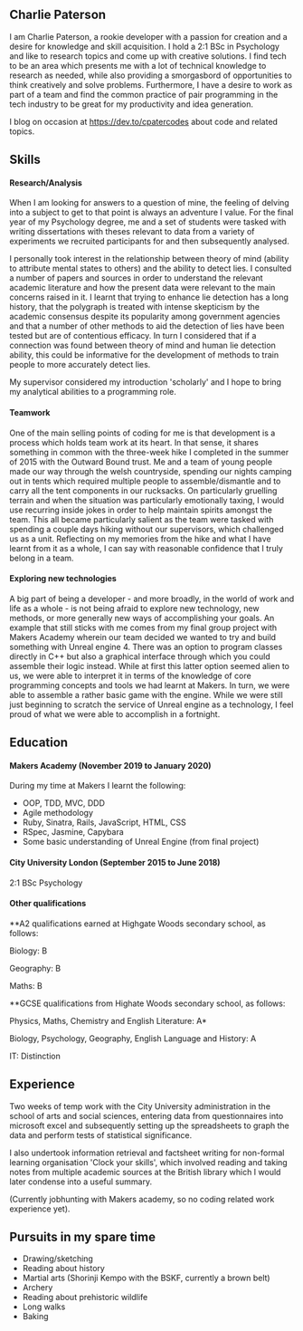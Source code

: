 ## Charlie Paterson
I am Charlie Paterson, a rookie developer with a passion for creation and a desire for knowledge and skill 
acquisition. I hold a 2:1 BSc in Psychology and like to research topics and come up with creative solutions.
I find tech to be an area which presents me with a lot of technical knowledge to research as needed, while also
providing a smorgasbord of opportunities to think creatively and solve problems. 
Furthermore, I have a desire to work as part of a team and find the common practice of pair programming in the tech industry
to be great for my productivity and idea generation.

I blog on occasion at https://dev.to/cpatercodes about code and related topics.

## Skills

#### Research/Analysis

When I am looking for answers to a question of mine, the feeling of delving into a subject to get to that point is always an 
adventure I value. For the final year of my Psychology degree, me and a set of students were tasked with writing dissertations
with theses relevant to data from a variety of experiments we recruited participants for and then subsequently analysed.

I personally took interest in the relationship between theory of mind (ability to attribute mental states to others) and the 
ability to detect lies. I consulted a number of papers and sources in order to understand the relevant academic literature and 
how the present data were relevant to the main concerns raised in it. I learnt that trying to enhance lie detection has a long
history, that the polygraph is treated with intense skepticism by the academic consensus despite its popularity among
government agencies and that a number of other methods to aid the detection of lies have been tested but are of contentious 
efficacy. In turn I considered that if a connection was found between theory of mind and human lie detection ability, this
could be informative for the development of methods to train people to more accurately detect lies. 

My supervisor considered my introduction 'scholarly' and I hope to 
bring my analytical abilities to a programming role.

#### Teamwork

One of the main selling points of coding for me is that development is a process which holds team work at its heart. 
In that sense, it shares something in common with the three-week hike I completed in the summer of 2015 with the Outward Bound 
trust. Me and a team of young people made our way through the welsh countryside, spending our nights camping out in tents 
which required multiple people to assemble/dismantle and to carry all the tent components in our rucksacks. 
On particularly gruelling terrain and when the situation was particularly emotionally taxing, I would use
recurring inside jokes in order to help maintain spirits amongst the team. This all became particularly salient as the team 
were tasked with spending a couple days hiking without our supervisors, which challenged us as a unit. Reflecting on my
memories from the hike and what I have learnt from it as a whole, I can say with reasonable confidence that I truly belong in
a team.

#### Exploring new technologies

A big part of being a developer - and more broadly, in the world of work and life as a whole - is not being afraid to explore
new technology, new methods, or more generally new ways of accomplishing your goals. An example that still sticks with me
comes from my final group project with Makers Academy wherein our team decided we wanted to try and build something with
Unreal engine 4. There was an option to program classes directly in C++ but also a graphical interface through which you could 
assemble their logic instead. While at first this latter option seemed alien to us, we were able to interpret it in terms of
the knowledge of core programming concepts and tools we had learnt at Makers. In turn, we were able to assemble a rather basic
game with the engine. While we were still just beginning to scratch the service of Unreal engine as a technology, I feel
proud of what we were able to accomplish in a fortnight.

## Education

#### Makers Academy (November 2019 to January 2020)

During my time at Makers I learnt the following:
- OOP, TDD, MVC, DDD
- Agile methodology
- Ruby, Sinatra, Rails, JavaScript, HTML, CSS
- RSpec, Jasmine, Capybara
- Some basic understanding of Unreal Engine (from final project)

#### City University London (September 2015 to June 2018)

2:1 BSc Psychology 

#### Other qualifications

**A2 qualifications earned at Highgate Woods secondary school, as follows: 

Biology: B

Geography: B

Maths: B

**GCSE qualifications from Highate Woods secondary school, as follows:

Physics, Maths, Chemistry and English Literature: A*

Biology, Psychology, Geography, English Language and History: A

IT: Distinction

## Experience
Two weeks of temp work with the City University administration in the school of arts and social sciences, entering
data from questionnaires into microsoft excel and subsequently setting up the spreadsheets to graph the data and perform tests 
of statistical significance.

I also undertook information retrieval and factsheet writing for non-formal learning organisation 'Clock your skills', 
which involved reading and taking notes from multiple academic sources at the British library which I would later condense
into a useful summary.

(Currently jobhunting with Makers academy, so no coding related work experience yet).

## Pursuits in my spare time

- Drawing/sketching
- Reading about history
- Martial arts (Shorinji Kempo with the BSKF, currently a brown belt)
- Archery
- Reading about prehistoric wildlife
- Long walks
- Baking
